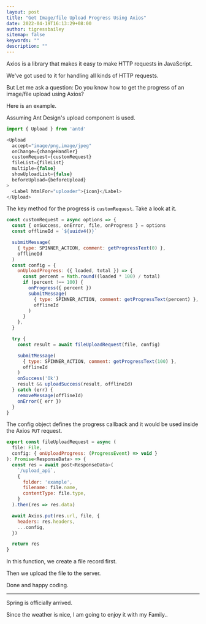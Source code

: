 ```yaml
---
layout: post
title: "Get Image/file Upload Progress Using Axios"
date: 2022-04-19T16:13:29+08:00
author: tigressbailey
sitemap: false
keywords: ""
description: ""
---
```


Axios is a library that makes it easy to make HTTP requests in JavaScript.

We've got used to it for handling all kinds of HTTP requests.

But Let me ask a question:
Do you know how to get the progress of an image/file upload using Axios?

Here is an example.

Assuming Ant Design's upload component is used.

```js
import { Upload } from 'antd'

<Upload
  accept="image/png,image/jpeg"
  onChange={changeHandler}
  customRequest={customRequest}
  fileList={fileList}
  multiple={false}
  showUploadList={false}
  beforeUpload={beforeUpload}
>
  <Label htmlFor="uploader">{icon}</Label>
</Upload>
```

The key method for the progress is `customRequest`.
Take a look at it.

```js
const customRequest = async options => {
  const { onSuccess, onError, file, onProgress } = options
  const offlineId = `${uuidv4()}`

  submitMessage(
    { type: SPINNER_ACTION, comment: getProgressText(0) },
    offlineId
  )
  const config = {
    onUploadProgress: ({ loaded, total }) => {
      const percent = Math.round((loaded * 100) / total)
      if (percent !== 100) {
        onProgress({ percent })
        submitMessage(
          { type: SPINNER_ACTION, comment: getProgressText(percent) },
          offlineId
        )
      }
    },
  }

  try {
    const result = await fileUploadRequest(file, config)

    submitMessage(
      { type: SPINNER_ACTION, comment: getProgressText(100) },
      offlineId
    )
    onSuccess('Ok')
    result && uploadSuccess(result, offlineId)
  } catch (err) {
    removeMessage(offlineId)
    onError({ err })
  }
}
```

The config object defines the progress callback and it would be used inside the Axios `PUT` request.

```js
export const fileUploadRequest = async (
  file: File,
  config: { onUploadProgress: (ProgressEvent) => void }
): Promise<ResponseData> => {
  const res = await post<ResponseData>(
    `/upload_api`,
    {
      folder: 'example',
      filename: file.name,
      contentType: file.type,
    }
  ).then(res => res.data)

  await Axios.put(res.url, file, {
    headers: res.headers,
    ...config,
  })

  return res
}
```

In this function, we create a file record first.

Then we upload the file to the server.

Done and happy coding.

---

Spring is officially arrived.

Since the weather is nice, I am going to enjoy it with my Family..
<!--more-->
